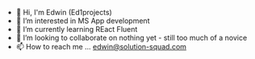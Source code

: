 - 👋 Hi, I'm Edwin (Ed1projects)
- 👀 I’m interested in MS App development
- 🌱 I’m currently learning REact Fluent
- 💞️ I’m looking to collaborate on nothing yet - still too much of a novice
- 📫 How to reach me ...
edwin@solution-squad.com
<!---
Ed1projects/Ed1projects is a ✨ special ✨ repository because its `README.md` (this file) appears on your GitHub profile.
You can click the Preview link to take a look at your changes.
--->
